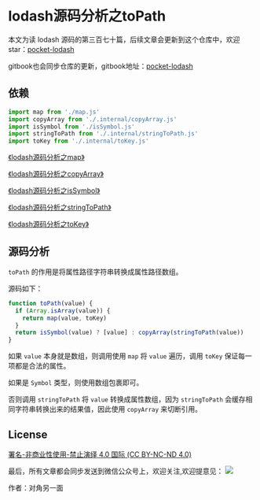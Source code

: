 # lodash源码分析之toPath

本文为读 lodash 源码的第三百七十篇，后续文章会更新到这个仓库中，欢迎 star：[pocket-lodash](https://github.com/yeyuqiudeng/pocket-lodash)

gitbook也会同步仓库的更新，gitbook地址：[pocket-lodash](https://www.gitbook.com/book/yeyuqiudeng/pocket-lodash/details)

## 依赖

```javascript
import map from './map.js'
import copyArray from './.internal/copyArray.js'
import isSymbol from './isSymbol.js'
import stringToPath from './.internal/stringToPath.js'
import toKey from './.internal/toKey.js'
```

[《lodash源码分析之map》](./map.md)

[《lodash源码分析之copyArray》](./internal/copyArray.md)

[《lodash源码分析之isSymbol》](./isSymbol.md)

[《lodash源码分析之stringToPath》](./internal/stringToPath.md)

[《lodash源码分析之toKey》](./internal/toKey.md)

## 源码分析

`toPath` 的作用是将属性路径字符串转换成属性路径数组。

源码如下：

```javascript
function toPath(value) {
  if (Array.isArray(value)) {
    return map(value, toKey)
  }
  return isSymbol(value) ? [value] : copyArray(stringToPath(value))
}
```

如果 `value` 本身就是数组，则调用使用 `map` 将 `value` 遍历，调用 `toKey` 保证每一项都是合法的属性。

如果是 `Symbol` 类型，则使用数组包裹即可。

否则调用 `stringToPath` 将 `value` 转换成属性数组，因为 `stringToPath` 会缓存相同字符串转换出来的结果值，因此使用 `copyArray` 来切断引用。

## License 

[署名-非商业性使用-禁止演绎 4.0 国际 (CC BY-NC-ND 4.0)](http://creativecommons.org/licenses/by-nc-nd/4.0/)

最后，所有文章都会同步发送到微信公众号上，欢迎关注,欢迎提意见：  ![](https://raw.githubusercontent.com/yeyuqiudeng/resource/master/images/qrcode_front-end-article.jpg) 

作者：对角另一面 

